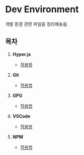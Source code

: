 # Dev Environment

개발 환경 관련 파일을 정리해놓음.

## 목차

1. **Hyper.js**

   - [적용법](Hyper.js/적용법.md)

2. **Git**

   - [적용법](Git/적용법.md)

3. **GPG**

   - [적용법](GPG/적용법.md)

4. **VSCode**

   - [적용법](VSCode/적용법.md)

5. **NPM**

   - [적용법](NPM/적용법.md)
